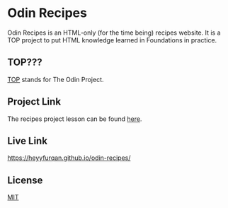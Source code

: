 # Odin Recipes

Odin Recipes is an HTML-only (for the time being) recipes website. It is a TOP project to put HTML knowledge learned in Foundations in practice.

## TOP???


[TOP](https://www.theodinproject.com/) stands for The Odin Project.
## Project Link

The recipes project lesson can be found [here](https://www.theodinproject.com/paths/foundations/courses/foundations/lessons/recipes).
## Live Link
https://heyyfurqan.github.io/odin-recipes/

## License
[MIT](https://choosealicense.com/licenses/mit/)

